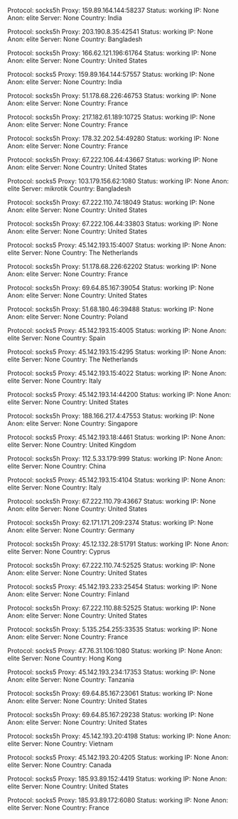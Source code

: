 Protocol: socks5h
Proxy: 159.89.164.144:58237
Status: working
IP: None
Anon: elite
Server: None
Country: India

Protocol: socks5h
Proxy: 203.190.8.35:42541
Status: working
IP: None
Anon: elite
Server: None
Country: Bangladesh

Protocol: socks5h
Proxy: 166.62.121.196:61764
Status: working
IP: None
Anon: elite
Server: None
Country: United States

Protocol: socks5
Proxy: 159.89.164.144:57557
Status: working
IP: None
Anon: elite
Server: None
Country: India

Protocol: socks5h
Proxy: 51.178.68.226:46753
Status: working
IP: None
Anon: elite
Server: None
Country: France

Protocol: socks5h
Proxy: 217.182.61.189:10725
Status: working
IP: None
Anon: elite
Server: None
Country: France

Protocol: socks5h
Proxy: 178.32.202.54:49280
Status: working
IP: None
Anon: elite
Server: None
Country: France

Protocol: socks5h
Proxy: 67.222.106.44:43667
Status: working
IP: None
Anon: elite
Server: None
Country: United States

Protocol: socks5
Proxy: 103.179.156.62:1080
Status: working
IP: None
Anon: elite
Server: mikrotik
Country: Bangladesh

Protocol: socks5h
Proxy: 67.222.110.74:18049
Status: working
IP: None
Anon: elite
Server: None
Country: United States

Protocol: socks5h
Proxy: 67.222.106.44:33803
Status: working
IP: None
Anon: elite
Server: None
Country: United States

Protocol: socks5
Proxy: 45.142.193.15:4007
Status: working
IP: None
Anon: elite
Server: None
Country: The Netherlands

Protocol: socks5h
Proxy: 51.178.68.226:62202
Status: working
IP: None
Anon: elite
Server: None
Country: France

Protocol: socks5h
Proxy: 69.64.85.167:39054
Status: working
IP: None
Anon: elite
Server: None
Country: United States

Protocol: socks5h
Proxy: 51.68.180.46:39488
Status: working
IP: None
Anon: elite
Server: None
Country: Poland

Protocol: socks5
Proxy: 45.142.193.15:4005
Status: working
IP: None
Anon: elite
Server: None
Country: Spain

Protocol: socks5
Proxy: 45.142.193.15:4295
Status: working
IP: None
Anon: elite
Server: None
Country: The Netherlands

Protocol: socks5
Proxy: 45.142.193.15:4022
Status: working
IP: None
Anon: elite
Server: None
Country: Italy

Protocol: socks5
Proxy: 45.142.193.14:44200
Status: working
IP: None
Anon: elite
Server: None
Country: United States

Protocol: socks5h
Proxy: 188.166.217.4:47553
Status: working
IP: None
Anon: elite
Server: None
Country: Singapore

Protocol: socks5
Proxy: 45.142.193.18:4461
Status: working
IP: None
Anon: elite
Server: None
Country: United Kingdom

Protocol: socks5h
Proxy: 112.5.33.179:999
Status: working
IP: None
Anon: elite
Server: None
Country: China

Protocol: socks5
Proxy: 45.142.193.15:4104
Status: working
IP: None
Anon: elite
Server: None
Country: Italy

Protocol: socks5h
Proxy: 67.222.110.79:43667
Status: working
IP: None
Anon: elite
Server: None
Country: United States

Protocol: socks5h
Proxy: 62.171.171.209:2374
Status: working
IP: None
Anon: elite
Server: None
Country: Germany

Protocol: socks5h
Proxy: 45.12.132.28:51791
Status: working
IP: None
Anon: elite
Server: None
Country: Cyprus

Protocol: socks5h
Proxy: 67.222.110.74:52525
Status: working
IP: None
Anon: elite
Server: None
Country: United States

Protocol: socks5
Proxy: 45.142.193.233:25454
Status: working
IP: None
Anon: elite
Server: None
Country: Finland

Protocol: socks5h
Proxy: 67.222.110.88:52525
Status: working
IP: None
Anon: elite
Server: None
Country: United States

Protocol: socks5h
Proxy: 5.135.254.255:33535
Status: working
IP: None
Anon: elite
Server: None
Country: France

Protocol: socks5
Proxy: 47.76.31.106:1080
Status: working
IP: None
Anon: elite
Server: None
Country: Hong Kong

Protocol: socks5
Proxy: 45.142.193.234:17353
Status: working
IP: None
Anon: elite
Server: None
Country: Tanzania

Protocol: socks5h
Proxy: 69.64.85.167:23061
Status: working
IP: None
Anon: elite
Server: None
Country: United States

Protocol: socks5h
Proxy: 69.64.85.167:29238
Status: working
IP: None
Anon: elite
Server: None
Country: United States

Protocol: socks5h
Proxy: 45.142.193.20:4198
Status: working
IP: None
Anon: elite
Server: None
Country: Vietnam

Protocol: socks5
Proxy: 45.142.193.20:4205
Status: working
IP: None
Anon: elite
Server: None
Country: Canada

Protocol: socks5
Proxy: 185.93.89.152:4419
Status: working
IP: None
Anon: elite
Server: None
Country: United States

Protocol: socks5
Proxy: 185.93.89.172:6080
Status: working
IP: None
Anon: elite
Server: None
Country: France

